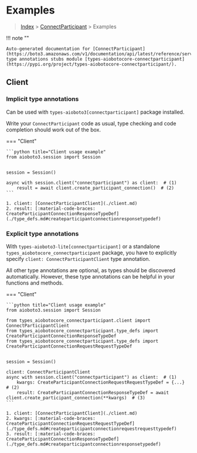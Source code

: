 # Examples

> [Index](../README.md) > [ConnectParticipant](./README.md) > Examples

!!! note ""

    Auto-generated documentation for [ConnectParticipant](https://boto3.amazonaws.com/v1/documentation/api/latest/reference/services/connectparticipant.html#ConnectParticipant)
    type annotations stubs module [types-aiobotocore-connectparticipant](https://pypi.org/project/types-aiobotocore-connectparticipant/).

## Client

### Implicit type annotations

Can be used with `types-aioboto3[connectparticipant]` package installed.

Write your `ConnectParticipant` code as usual,
type checking and code completion should work out of the box.



=== "Client"

    ```python title="Client usage example"
    from aioboto3.session import Session


    session = Session()

    async with session.client("connectparticipant") as client:  # (1)
        result = await client.create_participant_connection()  # (2)
    ```

    1. client: [ConnectParticipantClient](./client.md)
    2. result: [:material-code-braces: CreateParticipantConnectionResponseTypeDef](./type_defs.md#createparticipantconnectionresponsetypedef) 






### Explicit type annotations

With `types-aioboto3-lite[connectparticipant]`
or a standalone `types_aiobotocore_connectparticipant` package, you have to explicitly specify
`client: ConnectParticipantClient` type annotation.

All other type annotations are optional, as types should be discovered automatically.
However, these type annotations can be helpful in your functions and methods.


=== "Client"

    ```python title="Client usage example"
    from aioboto3.session import Session

    from types_aiobotocore_connectparticipant.client import ConnectParticipantClient
    from types_aiobotocore_connectparticipant.type_defs import CreateParticipantConnectionResponseTypeDef
    from types_aiobotocore_connectparticipant.type_defs import CreateParticipantConnectionRequestRequestTypeDef


    session = Session()

    client: ConnectParticipantClient
    async with session.client("connectparticipant") as client:  # (1)
        kwargs: CreateParticipantConnectionRequestRequestTypeDef = {...}  # (2)
        result: CreateParticipantConnectionResponseTypeDef = await client.create_participant_connection(**kwargs)  # (3)
    ```

    1. client: [ConnectParticipantClient](./client.md)
    2. kwargs: [:material-code-braces: CreateParticipantConnectionRequestRequestTypeDef](./type_defs.md#createparticipantconnectionrequestrequesttypedef) 
    3. result: [:material-code-braces: CreateParticipantConnectionResponseTypeDef](./type_defs.md#createparticipantconnectionresponsetypedef) 






